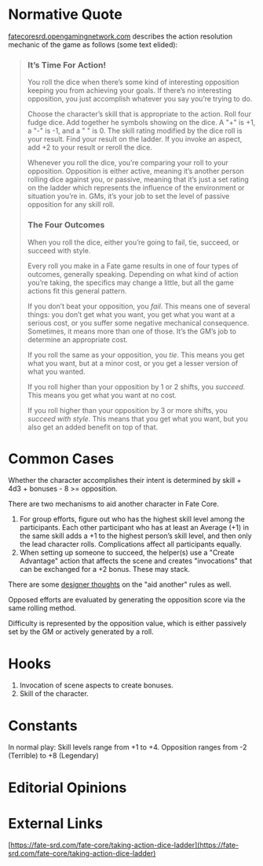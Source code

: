 # Normative Quote
[fatecoresrd.opengamingnetwork.com](https://fatecoresrd.opengamingnetwork.com/) describes the action
resolution mechanic of the game as follows (some text elided):

> ### It’s Time For Action!
> You roll the dice when there’s some kind of interesting opposition keeping you from achieving your
> goals. If there’s no interesting opposition, you just accomplish whatever you say you’re trying to
> do.
> 
> Choose the character’s skill that is appropriate to the action.  Roll four fudge dice.  Add
> together he symbols showing on the dice. A "+" is +1, a "-" is -1, and a " " is 0.  The skill
> rating modified by the dice roll is your result. Find your result on the ladder.  If you invoke an
> aspect, add +2 to your result or reroll the dice.
> 
> Whenever you roll the dice, you’re comparing your roll to your opposition. Opposition is either
> active, meaning it’s another person rolling dice against you, or passive, meaning that it’s just a
> set rating on the ladder which represents the influence of the environment or situation you’re in.
> GMs, it’s your job to set the level of passive opposition for any skill roll.
>
> ### The Four Outcomes
> When you roll the dice, either you’re going to fail, tie, succeed, or succeed with style.
> 
> Every roll you make in a Fate game results in one of four types of outcomes, generally speaking.
> Depending on what kind of action you’re taking, the specifics may change a little, but all the
> game actions fit this general pattern.
> 
> If you don’t beat your opposition, you *fail*.  This means one of several things: you don’t get
> what you want, you get what you want at a serious cost, or you suffer some negative mechanical
> consequence. Sometimes, it means more than one of those. It’s the GM’s job to determine an
> appropriate cost.
> 
> If you roll the same as your opposition, you *tie*.  This means you get what you want, but at a
> minor cost, or you get a lesser version of what you wanted.
> 
> If you roll higher than your opposition by 1 or 2 shifts, you *succeed*.  This means you get what
> you want at no cost.
> 
> If you roll higher than your opposition by 3 or more shifts, you *succeed with style*.  This means
> that you get what you want, but you also get an added benefit on top of that.

# Common Cases
Whether the character accomplishes their intent is determined by skill + 4d3 + bonuses - 8 >=
opposition.

There are two mechanisms to aid another character in Fate Core.
 1. For group efforts, figure out who
 has the highest skill level among the participants. Each other participant who has at least an
 Average (+1) in the same skill adds a +1 to the highest person’s skill level, and then only the lead
 character rolls. Complications affect all participants equally.
 2. When setting up someone to succeed, the helper(s) use a "Create Advantage" action that affects
 the scene and creates "invocations" that can be exchanged for a +2 bonus. These may stack.

There are some [designer thoughts](http://ryanmacklin.com/2015/08/revising-teamwork-in-fate/) on the
"aid another" rules as well.

Opposed efforts are evaluated by generating the opposition score via the same rolling method.

Difficulty is represented by the opposition value, which is either passively set by the GM or
actively generated by a roll.

# Hooks
1. Invocation of scene aspects to create bonuses.
2. Skill of the character.

# Constants
In normal play:
Skill levels range from +1 to +4.
Opposition ranges from -2 (Terrible) to +8 (Legendary)

# Editorial Opinions

# External Links
[https://fate-srd.com/fate-core/taking-action-dice-ladder](https://fate-srd.com/fate-core/taking-action-dice-ladder)
